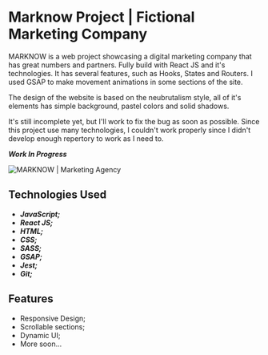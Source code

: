 # Marknow Project | Fictional Marketing Company

MARKNOW is a web project showcasing a digital marketing company that has great numbers and partners. Fully build with React JS and it's technologies. It has several features, such as Hooks, States and Routers. I used GSAP to make movement animations in some sections of the site.

The design of the website is based on the neubrutalism style, all of it's elements has simple background, pastel colors and solid shadows.

It's still incomplete yet, but I'll work to fix the bug as soon as possible. Since this project use many technologies, I couldn't work properly since I didn't develop enough repertory to work as I need to.

***Work In Progress***

![MARKNOW | Marketing Agency](img/MARKNOW.png)

## Technologies Used 

- ***JavaScript;***
- ***React JS;***
- ***HTML;***
- ***CSS;***
- ***SASS;***
- ***GSAP;***
- ***Jest;***
- ***Git;***

## Features

- Responsive Design;
- Scrollable sections;
- Dynamic UI;
- More soon...